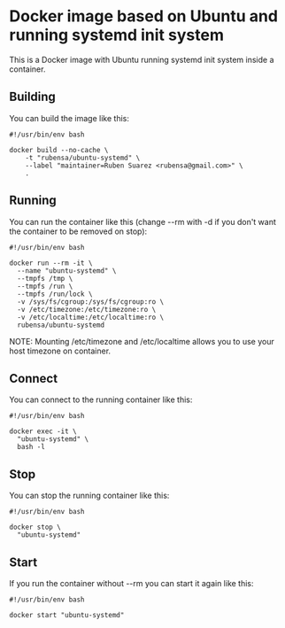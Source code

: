 # Docker image based on Ubuntu and running systemd init system

This is a Docker image with Ubuntu running systemd init system inside a container.

## Building

You can build the image like this:

```
#!/usr/bin/env bash

docker build --no-cache \
	-t "rubensa/ubuntu-systemd" \
	--label "maintainer=Ruben Suarez <rubensa@gmail.com>" \
	.
```

## Running

You can run the container like this (change --rm with -d if you don't want the container to be removed on stop):

```
#!/usr/bin/env bash

docker run --rm -it \
  --name "ubuntu-systemd" \
  --tmpfs /tmp \
  --tmpfs /run \
  --tmpfs /run/lock \
  -v /sys/fs/cgroup:/sys/fs/cgroup:ro \
  -v /etc/timezone:/etc/timezone:ro \
  -v /etc/localtime:/etc/localtime:ro \
  rubensa/ubuntu-systemd
```

NOTE: Mounting /etc/timezone and /etc/localtime allows you to use your host timezone on container.

## Connect

You can connect to the running container like this:

```
#!/usr/bin/env bash

docker exec -it \
  "ubuntu-systemd" \
  bash -l
```

## Stop

You can stop the running container like this:

```
#!/usr/bin/env bash

docker stop \
  "ubuntu-systemd"
```

## Start

If you run the container without --rm you can start it again like this:

```
#!/usr/bin/env bash

docker start "ubuntu-systemd"
```
